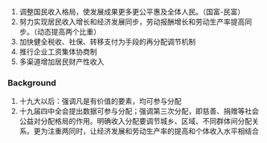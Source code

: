 1. 调整国民收入格局，使发展成果更多更公平惠及全体人民。（国富-民富）
2. 努力实现居民收入增长和经济发展同步，劳动报酬增长和劳动生产率提高同步。（动态提高两个比重）
3. 加快健全税收、社保、转移支付为手段的再分配调节机制
4. 推行企业工资集体协商制
5. 多渠道增加居民财产性收入

### Background
1. 十九大以后：强调凡是有价值的要素，均可参与分配
2. 十九届四中全会提出数据可参与分配；强调第三次分配，即慈善、捐赠等社会公益对分配格局的作用。明确收入分配要调节城乡、区域、不同群体间分配关系。更为注重两同时，让经济发展和劳动生产率的提高和个体收入水平相结合